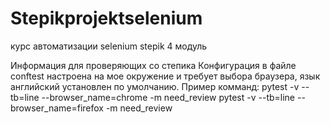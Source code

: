 # Stepikprojektselenium
курс автоматизации selenium stepik 4 модуль

Информация для проверяющих со степика
Конфигурация в файле conftest настроена на мое окружение и требует выбора браузера, язык английский установлен по умолчанию. Пример комманд: pytest -v --tb=line --browser_name=chrome -m need_review pytest -v --tb=line --browser_name=firefox -m need_review
